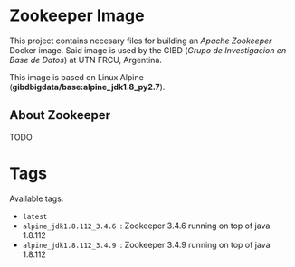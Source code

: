 # Zookeeper Image

This project contains necesary files for building an *Apache Zookeeper* Docker image.
Said image is used by the GIBD (_Grupo de Investigacion en Base de Datos_) at UTN FRCU, Argentina.

This image is based on Linux Alpine (**gibdbigdata/base:alpine_jdk1.8_py2.7**).

## About Zookeeper

TODO


# Tags
Available tags:
- ```latest```
- ```alpine_jdk1.8.112_3.4.6 ```: Zookeeper 3.4.6 running on top of java 1.8.112
- ```alpine_jdk1.8.112_3.4.9 ```: Zookeeper 3.4.9 running on top of java 1.8.112
